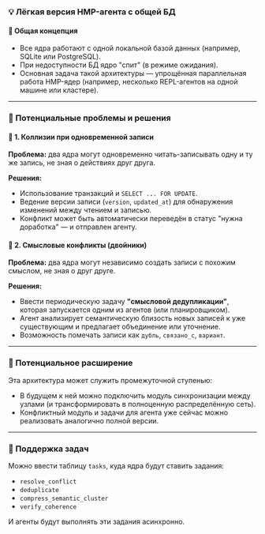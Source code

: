 ### 💡 **Лёгкая версия HMP-агента с общей БД**

#### 📘 Общая концепция

* Все ядра работают с одной локальной базой данных (например, SQLite или PostgreSQL).
* При недоступности БД ядро "спит" (в режиме ожидания).
* Основная задача такой архитектуры — упрощённая параллельная работа HMP-ядер (например, несколько REPL-агентов на одной машине или кластере).

---

### 📍 Потенциальные проблемы и решения

#### 🔁 1. Коллизии при одновременной записи

**Проблема:** два ядра могут одновременно читать-записывать одну и ту же запись, не зная о действиях друг друга.

**Решения:**

* Использование транзакций и `SELECT ... FOR UPDATE`.
* Ведение версии записи (`version`, `updated_at`) для обнаружения изменений между чтением и записью.
* Конфликт может быть автоматически переведён в статус "нужна доработка" — и отправлен агенту.

#### 🧠 2. Смысловые конфликты (двойники)

**Проблема:** два ядра могут независимо создать записи с похожим смыслом, не зная о друг друге.

**Решения:**

* Ввести периодическую задачу **"смысловой дедупликации"**, которая запускается одним из агентов (или планировщиком).
* Агент анализирует семантическую близость новых записей к уже существующим и предлагает объединение или уточнение.
* Возможность помечать записи как `дубль`, `связано_с`, `вариант`.

---

### 🔗 Потенциальное расширение

Эта архитектура может служить промежуточной ступенью:

* В будущем к ней можно подключить модуль синхронизации между узлами (и трансформировать в полноценную распределённую сеть).
* Конфликтный модуль и задачи для агента уже сейчас можно реализовать аналогично полной версии.

---

### 💬 Поддержка задач

Можно ввести таблицу `tasks`, куда ядра будут ставить задания:

* `resolve_conflict`
* `deduplicate`
* `compress_semantic_cluster`
* `verify_coherence`

И агенты будут выполнять эти задания асинхронно.
